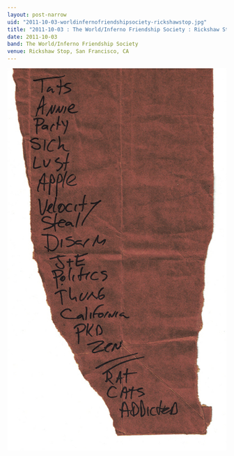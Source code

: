 ```yaml
---
layout: post-narrow
uid: "2011-10-03-worldinfernofriendshipsociety-rickshawstop.jpg"
title: "2011-10-03 : The World/Inferno Friendship Society : Rickshaw Stop, San Francisco, CA"
date: 2011-10-03
band: The World/Inferno Friendship Society
venue: Rickshaw Stop, San Francisco, CA
---
```


<div class="showcase">
  <img src="/img/2011/10/20111003-WorldInfernoFriendshipSociety-RickshawStop.jpg" alt="2011-10-03-worldinfernofriendshipsociety-rickshawstop.jpg">
</div>
